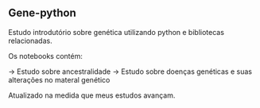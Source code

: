 ## Gene-python

Estudo introdutório sobre genética utilizando python e bibliotecas relacionadas.

Os notebooks contém:

-> Estudo sobre ancestralidade
-> Estudo sobre doenças genéticas e suas alterações no materal genético

Atualizado na medida que meus estudos avançam. 
